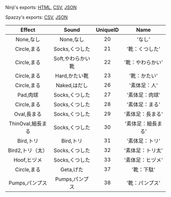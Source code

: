 Ninji's exports: [HTML](https://wuffs.org/acnh/bcsv_150/html/GmoFootprintParam.html), [CSV](https://wuffs.org/acnh/bcsv_150/csv/GmoFootprintParam.csv), [JSON](https://wuffs.org/acnh/bcsv_150/json/GmoFootprintParam.json)

Spazzy's exports: [CSV](https://github.com/McSpazzy/acnh-csv/blob/master/GmoFootprintParam.csv), [JSON](https://github.com/McSpazzy/acnh-json/blob/master/GmoFootprintParam.json)

| Effect | Sound | UniqueID | Name |
|:--:|:--:|:--:|:--:|
| None,なし | None,なし | 20 | 'なし' | 
| Circle,まる | Socks,くつした | 21 | '靴：くつした' | 
| Circle,まる | Soft,やわらかい靴 | 22 | '靴：やわらかい' | 
| Circle,まる | Hard,かたい靴 | 23 | '靴：かたい' | 
| Circle,まる | Naked,はだし | 26 | '素体足：人' | 
| Pad,肉球 | Socks,くつした | 27 | '素体足：肉球' | 
| Circle,まる | Socks,くつした | 28 | '素体足：まる' | 
| Oval,長まる | Socks,くつした | 29 | '素体足：長まる' | 
| ThinOval,細長まる | Socks,くつした | 30 | '素体足：細長まる' | 
| Bird,トリ | Bird,トリ | 31 | '素体足：トリ' | 
| Bird2,トリ（太） | Socks,くつした | 32 | '素体足：トリ太' | 
| Hoof,ヒヅメ | Socks,くつした | 33 | '素体足：ヒヅメ' | 
| Circle,まる | Geta,げた | 37 | '靴：下駄' | 
| Pumps,パンプス | Pumps,パンプス | 38 | '靴：パンプス' | 
